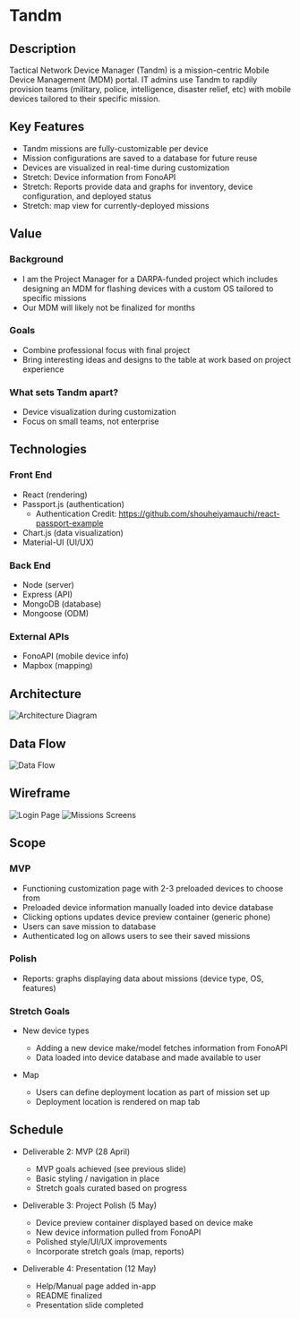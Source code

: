 # Tandm

## Description
Tactical Network Device Manager (Tandm) is a mission-centric Mobile Device Management (MDM) portal. IT admins use Tandm to rapdily provision teams (military, police, intelligence, disaster relief, etc) with mobile devices tailored to their specific mission.

## Key Features
* Tandm missions are fully-customizable per device
* Mission configurations are saved to a database for future reuse
* Devices are visualized in real-time during customization
* Stretch: Device information from FonoAPI
* Stretch: Reports provide data and graphs for inventory, device configuration, and deployed status
* Stretch: map view for currently-deployed missions


## Value
### Background
* I am the Project Manager for a DARPA-funded project which includes designing an MDM for flashing devices with a custom OS tailored to specific missions
* Our MDM will likely not be finalized for months

### Goals
* Combine professional focus with final project
* Bring interesting ideas and designs to the table at work based on project experience

### What sets Tandm apart?
* Device visualization during customization
* Focus on small teams, not enterprise

## Technologies
### Front End
* React (rendering)
* Passport.js (authentication)
  * Authentication Credit: https://github.com/shouheiyamauchi/react-passport-example
* Chart.js (data visualization)
* Material-UI (UI/UX)

### Back End
* Node (server)
* Express (API)
* MongoDB (database)
* Mongoose (ODM)


### External APIs
* FonoAPI (mobile device info)
* Mapbox (mapping)

## Architecture
![Architecture Diagram](https://github.com/awyand/beautification-app/blob/master/readme-images/architecture-diagram.png)

## Data Flow
![Data Flow](https://github.com/awyand/beautification-app/blob/master/readme-images/architecture-diagram.png)

## Wireframe
![Login Page](https://github.com/awyand/beautification-app/blob/master/readme-images/architecture-diagram.png)
![Missions Screens](https://github.com/awyand/beautification-app/blob/master/readme-images/architecture-diagram.png)

## Scope
### MVP
* Functioning customization page with 2-3 preloaded devices to choose from
* Preloaded device information manually loaded into device database
* Clicking options updates device preview container (generic phone)
* Users can save mission to database
* Authenticated log on allows users to see their saved missions

### Polish
* Reports: graphs displaying data about missions (device type, OS, features)

### Stretch Goals
* New device types
  * Adding a new device make/model fetches information from FonoAPI
  * Data loaded into device database and made available to user

* Map
  * Users can define deployment location as part of mission set up
  * Deployment location is rendered on map tab

## Schedule
* Deliverable 2: MVP (28 April)
  * MVP goals achieved (see previous slide)
  * Basic styling / navigation in place
  * Stretch goals curated based on progress

* Deliverable 3: Project Polish (5 May)
  * Device preview container displayed based on device make
  * New device information pulled from FonoAPI
  * Polished style/UI/UX improvements
  * Incorporate stretch goals (map, reports)

* Deliverable 4: Presentation (12 May)
  * Help/Manual page added in-app
  * README finalized
  * Presentation slide completed
